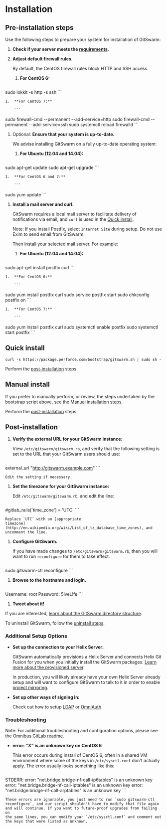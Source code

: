# Installation

## Pre-installation steps

Use the following steps to prepare your system for installation of
GitSwarm:

1.  **Check if your server meets the [requirements](requirements.md).**

1.  **Adjust default firewall rules.**

    By default, the CentOS firewall rules block HTTP and SSH access.

    1.  **For CentOS 6:**

        ```
sudo lokkit -s http -s ssh
        ```

    1.  **For CentOS 7:**

        ```
sudo firewall-cmd --permanent --add-service=http
sudo firewall-cmd --permanent --add-service=ssh
sudo systemctl reload firewalld
        ```

1.  Optional: **Ensure that your system is up-to-date.**

    We advise installing GitSwarm on a fully up-to-date operating system:

    1.  **For Ubuntu (12.04 and 14.04):**

        ```
sudo apt-get update
sudo apt-get upgrade
        ```

    1.  **For CentOS 6 and 7:**

        ```
sudo yum update
        ```

1.  **Install a mail server and curl.**

    GitSwarm requires a local mail server to facilitate delivery of
    notifications via email, and `curl` is used in the [Quick
    install](#quick-install).

    Note: If you install Postfix, select `Internet Site` during setup. Do
    not use Exim to send email from GitSwarm.

    Then install your selected mail server. For example:

    1.  **For Ubuntu (12.04 and 14.04):**

        ```
sudo apt-get install postfix curl
        ```

    1.  **For CentOS 6:**

        ```
sudo yum install postfix curl
sudo service postfix start
sudo chkconfig postfix on
        ```

    1.  **For CentOS 7:**

        ```
sudo yum install postfix curl
sudo systemctl enable postfix
sudo systemctl start postfix
        ```

## Quick install

```
curl -s https://package.perforce.com/bootstrap/gitswarm.sh | sudo sh -
```

Perform the [post-installation](#post-installation) steps.

## Manual install

If you prefer to manually perform, or review, the steps undertaken by the
bootstrap script above, see the [Manual installation
steps](manual_install.md).

Perform the [post-installation](#post-installation) steps.

## Post-installation

1.  **Verify the external URL for your GitSwarm instance:**

    View `/etc/gitswarm/gitswarm.rb`, and verify that the following
    setting is set to the URL that your GitSwarm users should use:

    ```
external_url "http://gitswarm.example.com"
    ```

    Edit the setting if necessary.

1.  **Set the timezone for your GitSwarm instance:**

    Edit `/etc/gitswarm/gitswarm.rb`, and edit the line:

    ```
#gitlab_rails['time_zone'] = 'UTC'
    ```

    Replace `UTC` with an [appropriate
    timezone](http://en.wikipedia.org/wiki/List_of_tz_database_time_zones), and uncomment the line.

1.  **Configure GitSwarm.**

    If you have made changes to `/etc/gitswarm/gitswarm.rb`, then you will
    want to run `reconfigure` for them to take effect.

    ```
sudo gitswarm-ctl reconfigure
    ```

1.  **Browse to the hostname and login.**

    ```
Username: root
Password: 5iveL!fe
    ```

1.  **Tweet about it!**

If you are interested, [learn about the GitSwarm directory
structure](structure.md).

To uninstall GitSwarm, follow the [uninstall steps](uninstall.md).

###  Additional Setup Options

*   **Set up the connection to your Helix Server:**

    GitSwarm automatically provisions a Helix Server and connects Helix Git
    Fusion for you when you initially install the GitSwarm packages.
    [Learn more about the provisioned server](auto_provision.md).

    In production, you will likely already have your own Helix Server
    already setup and will want to configure GitSwarm to talk to it in
    order to enable [project
    mirroring](../workflow/importing/import_from_gitfusion.md).

*   **Set up other ways of signing in:**

    Check out how to setup [LDAP](../integration/ldap.md) or
    [OmniAuth](../integration/omniauth.md)

### Troubleshooting

Note: For additional troubleshooting and configuration options, please see
the [Omnibus GitLab
readme](https://gitlab.com/gitlab-org/omnibus-gitlab/blob/master/README.md).

*   **error: "X" is an unknown key on CentOS 6**

    This error occurs during install of CentOS 6, often in a shared VM
    environment where some of the keys in `/etc/sysctl.conf` don't actually
    apply. The error usually looks something like this:

    ```
STDERR: error: "net.bridge.bridge-nf-call-ip6tables" is an unknown key
error: "net.bridge.bridge-nf-call-iptables" is an unknown key
error: "net.bridge.bridge-nf-call-arptables" is an unknown key
    ```

    These errors are ignorable, you just need to run `sudo gitswarm-ctl
    reconfigure`, and our script shouldn't have to modify that file again
    and will continue. If you want to future-proof upgrades from failing on
    the same lines, you can modify your `/etc/sysctl.conf` and comment out
    the keys that were listed as unknown.
